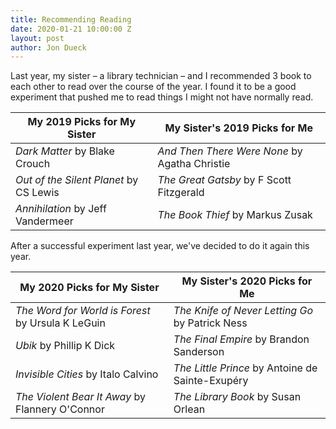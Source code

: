 ```yaml
---
title: Recommending Reading
date: 2020-01-21 10:00:00 Z
layout: post
author: Jon Dueck
---
```


Last year, my sister – a library technician – and I recommended 3 book to each other to read over the course of the year. I found it to be a good experiment that pushed me to read things I might not have normally read.

| My 2019 Picks for My Sister | My Sister's 2019 Picks for Me |
| -- | -- |
| *Dark Matter* by Blake Crouch | *And Then There Were None* by Agatha Christie |
| *Out of the Silent Planet* by CS Lewis | *The Great Gatsby* by F Scott Fitzgerald |
| *Annihilation* by Jeff Vandermeer | *The Book Thief* by Markus Zusak |

After a successful experiment last year, we've decided to do it again this year.

| My 2020 Picks for My Sister | My Sister's 2020 Picks for Me |
| - | - |
| *The Word for World is Forest* by Ursula K LeGuin | *The Knife of Never Letting Go* by Patrick Ness |
| *Ubik* by Phillip K Dick | *The Final Empire* by Brandon Sanderson |
| *Invisible Cities* by Italo Calvino | *The Little Prince* by Antoine de Sainte-Exupéry |
| *The Violent Bear It Away* by Flannery O'Connor | *The Library Book* by Susan Orlean | 
